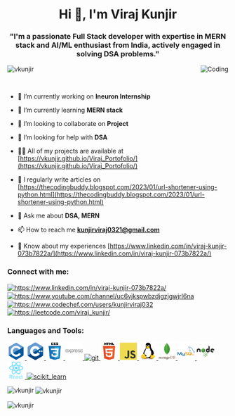 <!-- [![MasterHead](https://mir-s3-cdn-cf.behance.net/project_modules/fs/54b6c068097599.5b50bca476b9b.gif)](https://vkunjir.github.io/Viraj_Portofolio/) -->
<h1 align="center">Hi 👋, I'm Viraj Kunjir</h1>
<h3 align="center">"I'm a passionate Full Stack developer with expertise in MERN stack and AI/ML enthusiast from India, actively engaged in solving DSA problems."</h3>
<img align="right" alt="Coding" with="400" src="https://cdn.dribbble.com/users/1292677/screenshots/6139167/avento.gif">

<p align="left"> <img src="https://komarev.com/ghpvc/?username=vkunjir&label=Profile%20views&color=0e75b6&style=flat" alt="vkunjir" /> </p>

<p align="left"> <a href="https://twitter.com/" target="blank"><img src="https://img.shields.io/twitter/follow/?logo=twitter&style=for-the-badge" alt="" /></a> </p>

- 🔭 I’m currently working on **Ineuron Internship**

- 🌱 I’m currently learning **MERN stack**

- 👯 I’m looking to collaborate on **Project**

- 🤝 I’m looking for help with **DSA**

- 👨‍💻 All of my projects are available at [https://vkunjir.github.io/Viraj_Portofolio/](https://vkunjir.github.io/Viraj_Portofolio/)

- 📝 I regularly write articles on [https://thecodingbuddy.blogspot.com/2023/01/url-shortener-using-python.html](https://thecodingbuddy.blogspot.com/2023/01/url-shortener-using-python.html)

- 💬 Ask me about **DSA, MERN**

- 📫 How to reach me **kunjirviraj0321@gmail.com**

- 📄 Know about my experiences [https://www.linkedin.com/in/viraj-kunjir-073b7822a/](https://www.linkedin.com/in/viraj-kunjir-073b7822a/)

<h3 align="left">Connect with me:</h3>
<p align="left">
<a href="https://linkedin.com/in/https://www.linkedin.com/in/viraj-kunjir-073b7822a/" target="blank"><img align="center" src="https://raw.githubusercontent.com/rahuldkjain/github-profile-readme-generator/master/src/images/icons/Social/linked-in-alt.svg" alt="https://www.linkedin.com/in/viraj-kunjir-073b7822a/" height="30" width="40" /></a>
<a href="https://www.youtube.com/c/https://www.youtube.com/channel/uc6vjkspwbzdjgzjgwjrl6na" target="blank"><img align="center" src="https://raw.githubusercontent.com/rahuldkjain/github-profile-readme-generator/master/src/images/icons/Social/youtube.svg" alt="https://www.youtube.com/channel/uc6vjkspwbzdjgzjgwjrl6na" height="30" width="40" /></a>
<a href="https://www.codechef.com/users/https://www.codechef.com/users/kunjirviraj032" target="blank"><img align="center" src="https://cdn.jsdelivr.net/npm/simple-icons@3.1.0/icons/codechef.svg" alt="https://www.codechef.com/users/kunjirviraj032" height="30" width="40" /></a>
<a href="https://www.leetcode.com/https://leetcode.com/viraj_kunjir/" target="blank"><img align="center" src="https://raw.githubusercontent.com/rahuldkjain/github-profile-readme-generator/master/src/images/icons/Social/leet-code.svg" alt="https://leetcode.com/viraj_kunjir/" height="30" width="40" /></a>
</p>

<h3 align="left">Languages and Tools:</h3>
<p align="left"> <a href="https://www.cprogramming.com/" target="_blank" rel="noreferrer"> <img src="https://raw.githubusercontent.com/devicons/devicon/master/icons/c/c-original.svg" alt="c" width="40" height="40"/> </a> <a href="https://www.w3schools.com/cpp/" target="_blank" rel="noreferrer"> <img src="https://raw.githubusercontent.com/devicons/devicon/master/icons/cplusplus/cplusplus-original.svg" alt="cplusplus" width="40" height="40"/> </a> <a href="https://www.w3schools.com/css/" target="_blank" rel="noreferrer"> <img src="https://raw.githubusercontent.com/devicons/devicon/master/icons/css3/css3-original-wordmark.svg" alt="css3" width="40" height="40"/> </a> <a href="https://expressjs.com" target="_blank" rel="noreferrer"> <img src="https://raw.githubusercontent.com/devicons/devicon/master/icons/express/express-original-wordmark.svg" alt="express" width="40" height="40"/> </a> <a href="https://git-scm.com/" target="_blank" rel="noreferrer"> <img src="https://www.vectorlogo.zone/logos/git-scm/git-scm-icon.svg" alt="git" width="40" height="40"/> </a> <a href="https://www.w3.org/html/" target="_blank" rel="noreferrer"> <img src="https://raw.githubusercontent.com/devicons/devicon/master/icons/html5/html5-original-wordmark.svg" alt="html5" width="40" height="40"/> </a> <a href="https://developer.mozilla.org/en-US/docs/Web/JavaScript" target="_blank" rel="noreferrer"> <img src="https://raw.githubusercontent.com/devicons/devicon/master/icons/javascript/javascript-original.svg" alt="javascript" width="40" height="40"/> </a> <a href="https://www.linux.org/" target="_blank" rel="noreferrer"> <img src="https://raw.githubusercontent.com/devicons/devicon/master/icons/linux/linux-original.svg" alt="linux" width="40" height="40"/> </a> <a href="https://www.mongodb.com/" target="_blank" rel="noreferrer"> <img src="https://raw.githubusercontent.com/devicons/devicon/master/icons/mongodb/mongodb-original-wordmark.svg" alt="mongodb" width="40" height="40"/> </a> <a href="https://www.mysql.com/" target="_blank" rel="noreferrer"> <img src="https://raw.githubusercontent.com/devicons/devicon/master/icons/mysql/mysql-original-wordmark.svg" alt="mysql" width="40" height="40"/> </a> <a href="https://nodejs.org" target="_blank" rel="noreferrer"> <img src="https://raw.githubusercontent.com/devicons/devicon/master/icons/nodejs/nodejs-original-wordmark.svg" alt="nodejs" width="40" height="40"/> </a> <a href="https://reactjs.org/" target="_blank" rel="noreferrer"> <img src="https://raw.githubusercontent.com/devicons/devicon/master/icons/react/react-original-wordmark.svg" alt="react" width="40" height="40"/> </a> <a href="https://scikit-learn.org/" target="_blank" rel="noreferrer"> <img src="https://upload.wikimedia.org/wikipedia/commons/0/05/Scikit_learn_logo_small.svg" alt="scikit_learn" width="40" height="40"/> </a> </p>

<p><img align="left" src="https://github-readme-stats.vercel.app/api/top-langs?username=vkunjir&show_icons=true&locale=en&layout=compact" alt="vkunjir" /></p>

<p>&nbsp;<img align="center" src="https://github-readme-stats.vercel.app/api?username=vkunjir&show_icons=true&locale=en" alt="vkunjir" /></p>

<p><img align="center" src="https://github-readme-streak-stats.herokuapp.com/?user=vkunjir&" alt="vkunjir" /></p>
